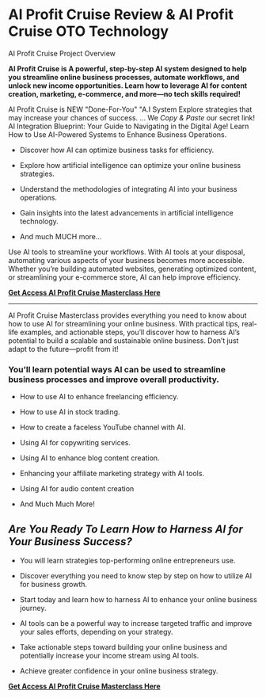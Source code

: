 # AI Profit Cruise Review & AI Profit Cruise OTO Technology
AI Profit Cruise Project Overview

**AI Profit Cruise is A powerful, step-by-step AI system designed to help you streamline online business processes, automate workflows, and unlock new income opportunities. Learn how to leverage AI for content creation, marketing, e-commerce, and more—no tech skills required!**

AI Profit Cruise is NEW "Done-For-You" "A.I System Explore strategies that may increase your chances of success. ... We *Copy & Paste* our secret link! AI Integration Blueprint: Your Guide to Navigating in the Digital Age! Learn How to Use AI-Powered Systems to Enhance Business Operations.

- Discover how AI can optimize business tasks for efficiency.

- Explore how artificial intelligence can optimize your online business strategies.

- Understand the methodologies of integrating AI into your business operations.

- Gain insights into the latest advancements in artificial intelligence technology.

- And much MUCH more...

Use AI tools to streamline your workflows. With AI tools at your disposal, automating various aspects of your business becomes more accessible. Whether you’re building automated websites, generating optimized content, or streamlining your e-commerce store, AI can help improve efficiency.

[**Get Access AI Profit Cruise Masterclass Here**](https://warriorplus.com/o2/a/n3xy5lx/0)


---

AI Profit Cruise Masterclass provides everything you need to know about how to use AI for streamlining your online business. With practical tips, real-life examples, and actionable steps, you’ll discover how to harness AI’s potential to build a scalable and sustainable online business. Don’t just adapt to the future—profit from it!

### You’ll learn potential ways AI can be used to streamline business processes and improve overall productivity.

- How to use AI to enhance freelancing efficiency.

- How to use AI in stock trading.

- How to create a faceless YouTube channel with AI.

- Using AI for copywriting services.

- Using AI to enhance blog content creation.

- Enhancing your affiliate marketing strategy with AI tools.

- Using AI for audio content creation

- And Much Much More!

  

## _Are You Ready To Learn How to Harness AI for Your Business Success?_

- You will learn strategies top-performing online entrepreneurs use.

- Discover everything you need to know step by step on how to utilize AI for business growth.

- Start today and learn how to harness AI to enhance your online business journey.

- AI tools can be a powerful way to increase targeted traffic and improve your sales efforts, depending on your strategy.

- Take actionable steps toward building your online business and potentially increase your income stream using AI tools.

- Achieve greater confidence in your online business strategy.

[**Get Access AI Profit Cruise Masterclass Here**](https://warriorplus.com/o2/a/n3xy5lx/0)
